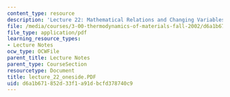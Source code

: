 ```yaml
---
content_type: resource
description: 'Lecture 22: Mathematical Relations and Changing Variables'
file: /media/courses/3-00-thermodynamics-of-materials-fall-2002/d6a1b671852d33f1a91dbcfd378740c9_lecture_22_oneside.PDF
file_type: application/pdf
learning_resource_types:
- Lecture Notes
ocw_type: OCWFile
parent_title: Lecture Notes
parent_type: CourseSection
resourcetype: Document
title: lecture_22_oneside.PDF
uid: d6a1b671-852d-33f1-a91d-bcfd378740c9
---
```

